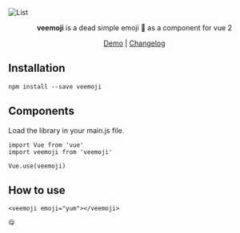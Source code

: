 ![List](https://veemoji.surge.sh/img/veemoji-npm.png)


<p  align="center">
<b>veemoji</b> is a dead simple emoji 🚀 as a component for vue 2
<br /></p>

<center>

[Demo](https://veemoji.surge.sh/) |
[Changelog](https://www.changelog.com)
</center>

## Installation

```
npm install --save veemoji
```

## Components
Load the library in your main.js file.

```
import Vue from 'vue'
import veemoji from 'veemoji'

Vue.use(veemoji)
```

## How to use

```
<veemoji emoji="yum"></veemoji>

😋
```
